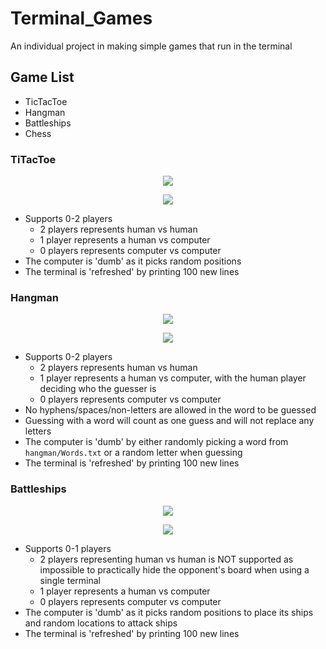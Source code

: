 # Terminal_Games
An individual project in making simple games that run in the terminal

## Game List
* TicTacToe
* Hangman
* Battleships
* Chess

### TiTacToe
<p align="center">
 <img src="https://github.com/J-Afzal/Terminal_Games/blob/main/screenshots/TicTacToe%20Playing.png">
</p>
<p align="center">
 <img src="https://github.com/J-Afzal/Terminal_Games/blob/main/screenshots/TicTacToe%20Game%20Over.png">
</p>

* Supports 0-2 players
  * 2 players represents human vs human
  * 1 player represents a human vs computer
  * 0 players represents computer vs computer
* The computer is 'dumb' as it picks random positions
* The terminal is 'refreshed' by printing 100 new lines

### Hangman
<p align="center">
 <img src="https://github.com/J-Afzal/Terminal_Games/blob/main/screenshots/Hangman%20Playing.png">
</p>
<p align="center">
 <img src="https://github.com/J-Afzal/Terminal_Games/blob/main/screenshots/Hangman%20Game%20Over.png">
</p>

* Supports 0-2 players
  * 2 players represents human vs human
  * 1 player represents a human vs computer, with the human player deciding who the guesser is
  * 0 players represents computer vs computer
* No hyphens/spaces/non-letters are allowed in the word to be guessed
* Guessing with a word will count as one guess and will not replace any letters
* The computer is 'dumb' by either randomly picking a word from `hangman/Words.txt` or a random letter when guessing
* The terminal is 'refreshed' by printing 100 new lines


### Battleships
<p align="center">
 <img src="https://github.com/J-Afzal/Terminal_Games/blob/main/screenshots/Battleships%20Playing.png">
</p>
<p align="center">
 <img src="https://github.com/J-Afzal/Terminal_Games/blob/main/screenshots/Battleships%20Game%20Over.png">
</p>

* Supports 0-1 players
  * 2 players representing human vs human is NOT supported as impossible to practically hide the opponent's board when using a single terminal
  * 1 player represents a human vs computer
  * 0 players represents computer vs computer
* The computer is 'dumb' as it picks random positions to place its ships and random locations to attack ships
* The terminal is 'refreshed' by printing 100 new lines